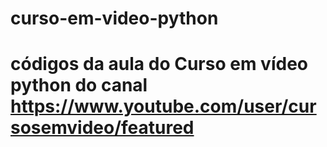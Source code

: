 # curso-em-video-python
# códigos da aula do Curso em vídeo python do canal https://www.youtube.com/user/cursosemvideo/featured
